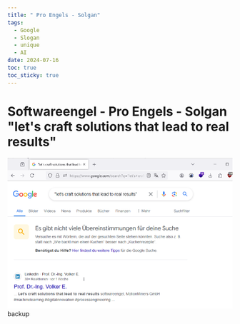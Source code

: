 ```yaml
---
title: " Pro Engels - Solgan"
tags:
  - Google
  - Slogan
  - unique
  - AI
date: 2024-07-16
toc: true
toc_sticky: true
---
```


# Softwareengel - Pro Engels - Solgan "let's craft solutions that lead to real results"


![](../_asset/2024-07-16_image_1.png)
backup